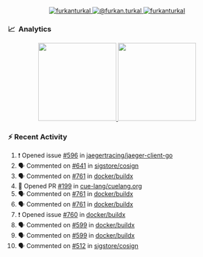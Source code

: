 <p align="center">
  <a href="https://linkedin.com/in/furkanturkal" target="blank">
    <img src="https://img.shields.io/badge/linkedin-%230077B5.svg?&style=for-the-badge&logo=linkedin&logoColor=white" alt="furkanturkal" />
  </a>
  <a href="https://medium.com/@furkan.turkal" target="blank">
    <img src="https://img.shields.io/badge/medium-%2312100E.svg?&style=for-the-badge&logo=medium&logoColor=white" alt="@furkan.turkal" />
  </a>
  <a href="https://twitter.com/furkanturkaI" target="blank">
    <img src="https://img.shields.io/badge/Twitter-1DA1F2?style=for-the-badge&logo=twitter&logoColor=white" alt="furkanturkaI" />
  </a>
</p>

### 📈 &nbsp;Analytics

<p align="center">
  <a href="https://github.com/bufgix">
    <img height="180em" src="https://github-readme-stats-eight-theta.vercel.app/api?username=Dentrax&show_icons=true&theme=algolia&include_all_commits=true&count_private=true&line_height=26"/>
    <img height="180em" src="https://github-readme-stats-eight-theta.vercel.app/api/top-langs/?username=Dentrax&layout=compact&langs_count=8&theme=algolia&line_height=26"/>
  </a>
</p>

### :zap: Recent Activity

<!--START_SECTION:activity-->
1. ❗️ Opened issue [#596](https://github.com/jaegertracing/jaeger-client-go/issues/596) in [jaegertracing/jaeger-client-go](https://github.com/jaegertracing/jaeger-client-go)
2. 🗣 Commented on [#641](https://github.com/sigstore/cosign/issues/641) in [sigstore/cosign](https://github.com/sigstore/cosign)
3. 🗣 Commented on [#761](https://github.com/docker/buildx/issues/761) in [docker/buildx](https://github.com/docker/buildx)
4. 💪 Opened PR [#199](https://github.com/cue-lang/cuelang.org/pull/199) in [cue-lang/cuelang.org](https://github.com/cue-lang/cuelang.org)
5. 🗣 Commented on [#761](https://github.com/docker/buildx/issues/761) in [docker/buildx](https://github.com/docker/buildx)
6. 🗣 Commented on [#761](https://github.com/docker/buildx/issues/761) in [docker/buildx](https://github.com/docker/buildx)
7. ❗️ Opened issue [#760](https://github.com/docker/buildx/issues/760) in [docker/buildx](https://github.com/docker/buildx)
8. 🗣 Commented on [#599](https://github.com/docker/buildx/issues/599) in [docker/buildx](https://github.com/docker/buildx)
9. 🗣 Commented on [#599](https://github.com/docker/buildx/issues/599) in [docker/buildx](https://github.com/docker/buildx)
10. 🗣 Commented on [#512](https://github.com/sigstore/cosign/issues/512) in [sigstore/cosign](https://github.com/sigstore/cosign)
<!--END_SECTION:activity-->
